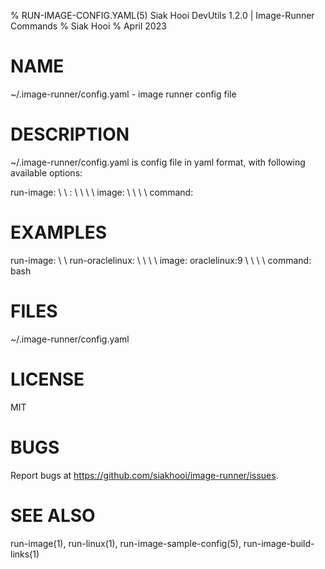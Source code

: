 % RUN-IMAGE-CONFIG.YAML(5) Siak Hooi DevUtils 1.2.0 | Image-Runner Commands
% Siak Hooi
% April 2023

# NAME
~/.image-runner/config.yaml - image runner config file

# DESCRIPTION
~/.image-runner/config.yaml is config file in yaml format, with following available options:

run-image:
\ \ <program-name>:
\ \ \ \ image: <container-name>
\ \ \ \ command: <command-to-start>

# EXAMPLES
run-image:
\ \ run-oraclelinux:
\ \ \ \ image: oraclelinux:9
\ \ \ \ command: bash

# FILES
~/.image-runner/config.yaml

# LICENSE
MIT

# BUGS
Report bugs at <https://github.com/siakhooi/image-runner/issues>.

# SEE ALSO
run-image(1), run-linux(1), run-image-sample-config(5), run-image-build-links(1)